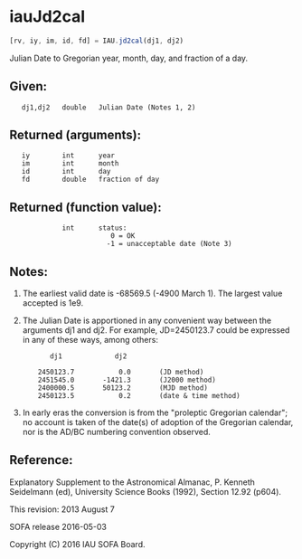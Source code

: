 # iauJd2cal

```js
[rv, iy, im, id, fd] = IAU.jd2cal(dj1, dj2)
```

Julian Date to Gregorian year, month, day, and fraction of a day.

## Given:
```
   dj1,dj2   double   Julian Date (Notes 1, 2)
```

## Returned (arguments):
```
   iy        int      year
   im        int      month
   id        int      day
   fd        double   fraction of day
```

## Returned (function value):
```
             int      status:
                         0 = OK
                        -1 = unacceptable date (Note 3)
```

## Notes:

1) The earliest valid date is -68569.5 (-4900 March 1).  The
   largest value accepted is 1e9.

2) The Julian Date is apportioned in any convenient way between
   the arguments dj1 and dj2.  For example, JD=2450123.7 could
   be expressed in any of these ways, among others:

```
          dj1             dj2

       2450123.7           0.0       (JD method)
       2451545.0       -1421.3       (J2000 method)
       2400000.5       50123.2       (MJD method)
       2450123.5           0.2       (date & time method)
```

3) In early eras the conversion is from the "proleptic Gregorian
   calendar";  no account is taken of the date(s) of adoption of
   the Gregorian calendar, nor is the AD/BC numbering convention
   observed.

## Reference:

   Explanatory Supplement to the Astronomical Almanac,
   P. Kenneth Seidelmann (ed), University Science Books (1992),
   Section 12.92 (p604).

This revision:  2013 August 7

SOFA release 2016-05-03

Copyright (C) 2016 IAU SOFA Board.